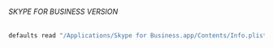 ###### SKYPE FOR BUSINESS VERSION
```bash
defaults read "/Applications/Skype for Business.app/Contents/Info.plist" CFBundleShortVersionString
```
